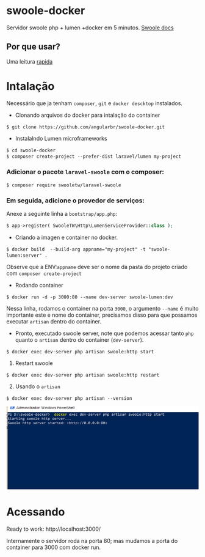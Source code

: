 # swoole-docker
Servidor swoole php + lumen +docker em 5 minutos.
[Swoole docs](https://www.swoole.co.uk/docs/)
## Por que usar?
Uma leitura [rapida](https://morettic.com.br/wp2/swoole-php-extensao/)

# Intalação
Necessário que ja tenham  `composer`, `git` e `docker descktop` instalados.

* Clonando arquivos do docker para intalação do container
```shell
$ git clone https://github.com/angularbr/swoole-docker.git 

```
* Instalalndo Lumen microframeworks
```
$ cd swoole-docker
$ composer create-project --prefer-dist laravel/lumen my-project
```
### Adicionar o pacote `laravel-swoole` com o composer:
```
$ composer require swooletw/laravel-swoole
```
### Em seguida, adicione o provedor de serviços:
Anexe a seguinte linha a `bootstrap/app.php`:
```php
$ app->register( SwooleTW\Http\LumenServiceProvider::class );
```
* Criando a imagen e container no docker.
```shell
$ docker build  --build-arg appname="my-project" -t "swoole-lumen:server" .
```
Observe que a ENV:`appname` deve ser o nome da pasta do projeto criado com `composer create-project`
* Rodando container 
```shell
$ docker run -d -p 3000:80 --name dev-server swoole-lumen:dev
```
Nessa linha, rodamos o container na porta `3000`, o argumento `--name` é muito importante este e nome do container, precisamos disso para que possamos executar `artisan` dentro do container.
* Pronto, executado swoole server, note que podemos acessar tanto `php` quanto o `artisan` dentro do container (`dev-server`).
 ```shell
$ docker exec dev-server php artisan swoole:http start
```
 1) Restart swoole
```shell
$ docker exec dev-server php artisan swoole:http restart
```
2) Usando o `artisan`
```shell
$ docker exec dev-server php artisan --version
```
![Drag Racing](img-run.png)
# Acessando

Ready to work: http://localhost:3000/

Internamente o servidor roda na porta 80;
mas mudamos a porta do container para 3000 com docker run.
